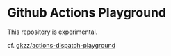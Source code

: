 # Github Actions Playground

This repository is experimental.

cf. [gkzz/actions-dispatch-playground](https://github.com/gkzz/actions-dispatch-playground)
